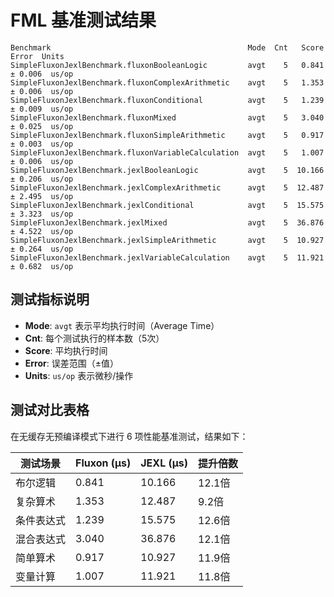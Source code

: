 # FML 基准测试结果

```
Benchmark                                            Mode  Cnt   Score   Error  Units
SimpleFluxonJexlBenchmark.fluxonBooleanLogic         avgt    5   0.841 ± 0.006  us/op
SimpleFluxonJexlBenchmark.fluxonComplexArithmetic    avgt    5   1.353 ± 0.006  us/op
SimpleFluxonJexlBenchmark.fluxonConditional          avgt    5   1.239 ± 0.009  us/op
SimpleFluxonJexlBenchmark.fluxonMixed                avgt    5   3.040 ± 0.025  us/op
SimpleFluxonJexlBenchmark.fluxonSimpleArithmetic     avgt    5   0.917 ± 0.003  us/op
SimpleFluxonJexlBenchmark.fluxonVariableCalculation  avgt    5   1.007 ± 0.006  us/op
SimpleFluxonJexlBenchmark.jexlBooleanLogic           avgt    5  10.166 ± 0.206  us/op
SimpleFluxonJexlBenchmark.jexlComplexArithmetic      avgt    5  12.487 ± 2.495  us/op
SimpleFluxonJexlBenchmark.jexlConditional            avgt    5  15.575 ± 3.323  us/op
SimpleFluxonJexlBenchmark.jexlMixed                  avgt    5  36.876 ± 4.522  us/op
SimpleFluxonJexlBenchmark.jexlSimpleArithmetic       avgt    5  10.927 ± 0.264  us/op
SimpleFluxonJexlBenchmark.jexlVariableCalculation    avgt    5  11.921 ± 0.682  us/op
```

## 测试指标说明

- **Mode**: `avgt` 表示平均执行时间（Average Time）
- **Cnt**: 每个测试执行的样本数（5次）
- **Score**: 平均执行时间
- **Error**: 误差范围（±值）
- **Units**: `us/op` 表示微秒/操作

## 测试对比表格

在无缓存无预编译模式下进行 6 项性能基准测试，结果如下：

| 测试场景  | Fluxon (μs) | JEXL (μs) | 提升倍数  |
|-------|-------------|-----------|-------|
| 布尔逻辑  | 0.841       | 10.166    | 12.1倍 |
| 复杂算术  | 1.353       | 12.487    | 9.2倍  |
| 条件表达式 | 1.239       | 15.575    | 12.6倍 |
| 混合表达式 | 3.040       | 36.876    | 12.1倍 |
| 简单算术  | 0.917       | 10.927    | 11.9倍 |
| 变量计算  | 1.007       | 11.921    | 11.8倍 |
